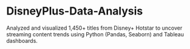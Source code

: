 # DisneyPlus-Data-Analysis
Analyzed and visualized 1,450+ titles from Disney+ Hotstar to uncover streaming content trends using Python (Pandas, Seaborn) and Tableau dashboards. 
